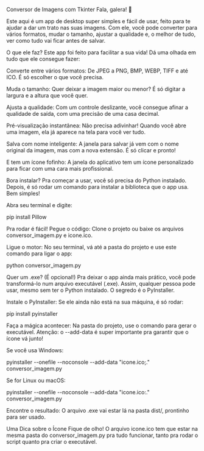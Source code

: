 Conversor de Imagens com Tkinter
Fala, galera! 👋

Este aqui é um app de desktop super simples e fácil de usar, feito para te ajudar a dar um trato nas suas imagens. Com ele, você pode converter para vários formatos, mudar o tamanho, ajustar a qualidade e, o melhor de tudo, ver como tudo vai ficar antes de salvar.

O que ele faz?
Este app foi feito para facilitar a sua vida! Dá uma olhada em tudo que ele consegue fazer:

Converte entre vários formatos: De JPEG a PNG, BMP, WEBP, TIFF e até ICO. É só escolher o que você precisa.

Muda o tamanho: Quer deixar a imagem maior ou menor? É só digitar a largura e a altura que você quer.

Ajusta a qualidade: Com um controle deslizante, você consegue afinar a qualidade de saída, com uma precisão de uma casa decimal.

Pré-visualização instantânea: Não precisa adivinhar! Quando você abre uma imagem, ela já aparece na tela para você ver tudo.

Salva com nome inteligente: A janela para salvar já vem com o nome original da imagem, mas com a nova extensão. É só clicar e pronto!

E tem um ícone fofinho: A janela do aplicativo tem um ícone personalizado para ficar com uma cara mais profissional.

Bora instalar?
Pra começar a usar, você só precisa do Python instalado. Depois, é só rodar um comando para instalar a biblioteca que o app usa. Bem simples!

Abra seu terminal e digite:

pip install Pillow

Pra rodar é fácil!
Pegue o código: Clone o projeto ou baixe os arquivos conversor_imagem.py e icone.ico.

Ligue o motor: No seu terminal, vá até a pasta do projeto e use este comando para ligar o app:

python conversor_imagem.py

Quer um .exe? (É opcional!)
Pra deixar o app ainda mais prático, você pode transformá-lo num arquivo executável (.exe). Assim, qualquer pessoa pode usar, mesmo sem ter o Python instalado. O segredo é o PyInstaller.

Instale o PyInstaller: Se ele ainda não está na sua máquina, é só rodar:

pip install pyinstaller

Faça a mágica acontecer: Na pasta do projeto, use o comando para gerar o executável. Atenção: o --add-data é super importante pra garantir que o ícone vá junto!

Se você usa Windows:

pyinstaller --onefile --noconsole --add-data "icone.ico;." conversor_imagem.py

Se for Linux ou macOS:

pyinstaller --onefile --noconsole --add-data "icone.ico:." conversor_imagem.py

Encontre o resultado: O arquivo .exe vai estar lá na pasta dist/, prontinho para ser usado.

Uma Dica sobre o Ícone
Fique de olho! O arquivo icone.ico tem que estar na mesma pasta do conversor_imagem.py pra tudo funcionar, tanto pra rodar o script quanto pra criar o executável.
